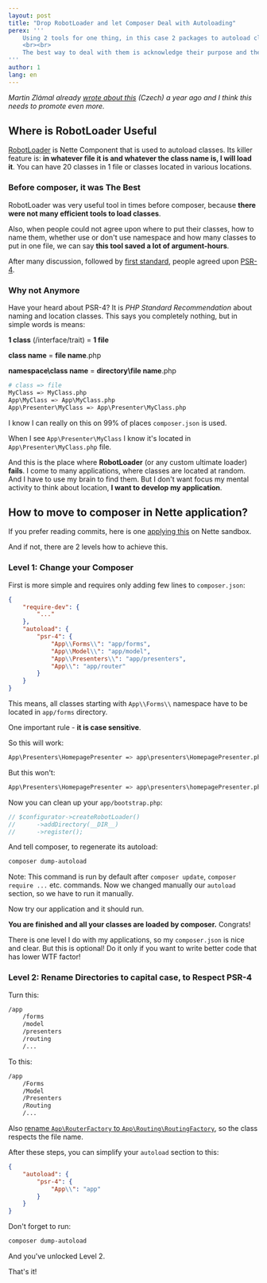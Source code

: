 ```yaml
---
layout: post
title: "Drop RobotLoader and let Composer Deal with Autoloading"
perex: '''
    Using 2 tools for one thing, in this case 2 packages to autoload classes, are sign of architecture smell. Many application I see contain RobotLoader for historical reasons. I will borrow this from psychology: pathological behavioral patterns tear us down in the present, but were useful in past.
    <br><br>
    The best way to deal with them is acknowledge their purpose and then, let them go and enjoy the gift of present.
'''
author: 1
lang: en
---
```


*Martin Zlámal already [wrote about this](http://zlml.cz/psr-4-autoloader-aplikace) (Czech) a year ago and I think this needs to promote even more.*

## Where is RobotLoader Useful

[RobotLoader](https://doc.nette.org/en/auto-loading#toc-nette-loaders-robotloader) is Nette Component that is used to autoload classes. Its killer feature is: **in whatever file it is and whatever the class name is, I will load it**. You can have 20 classes in 1 file or classes located in various locations.

### Before composer, it was The Best

RobotLoader was very useful tool in times before composer, because **there were not many efficient tools to load classes**.

Also, when people could not agree upon where to put their classes, how to name them, whether use or don't use namespace and how many classes to put in one file, we can say **this tool saved a lot of argument-hours**.

After many discussion, followed by [first standard](http://www.php-fig.org/psr/psr-0/), people agreed upon [PSR-4](http://www.php-fig.org/psr/psr-4/).


### Why not Anymore

Have your heard about PSR-4? It is *PHP Standard Recommendation* about naming and location classes. This says you completely nothing, but in simple words is means:

**1 class** (/interface/trait) = **1 file**

**class name** = **file name**.php

**namespace\class name** = **directory\file name**.php

```bash
# class => file
MyClass => MyClass.php
App\MyClass => App\MyClass.php
App\Presenter\MyClass => App\Presenter\MyClass.php
```

I know I can really on this on 99% of places `composer.json` is used.

When I see `App\Presenter\MyClass` I know it's located in `App\Presenter\MyClass.php` file.

And this is the place where **RobotLoader** (or any custom ultimate loader) **fails**. I come to many applications, where classes are located at random. And I have to use my brain to find them. But I don't want focus my mental activity to think about location, **I want to develop my application**.


## How to move to composer in Nette application?

If you prefer reading commits, here is one [applying this](https://github.com/TomasVotruba/igloonet-se-skoli/pull/8/commits/10f389738ca1fef559ba9fd9509b36151cdaf400) on Nette sandbox.

And if not, there are 2 levels how to achieve this.

### Level 1: Change your Composer

First is more simple and requires only adding few lines to `composer.json`:


```json
{
    "require-dev": {
        "..."
    },
    "autoload": {
        "psr-4": {
            "App\\Forms\\": "app/forms",
            "App\\Model\\": "app/model",
            "App\\Presenters\\": "app/presenters",
            "App\\": "app/router"
        }
    }
}
```

This means, all classes starting with `App\\Forms\\` namespace have to be located in `app/forms` directory.

One important rule - **it is case sensitive**.

So this will work:

```bash
App\Presenters\HomepagePresenter => app\presenters\HomepagePresenter.php
```

But this won't:

```bash
App\Presenters\HomepagePresenter => app\presenters\homepagePresenter.php
```

Now you can clean up your `app/bootstrap.php`:

```php
// $configurator->createRobotLoader()
//      ->addDirectory(__DIR__)
//      ->register();
```

And tell composer, to regenerate its autoload:

```bash
composer dump-autoload
```

Note: This command is run by default after `composer update`, `composer require ...` etc. commands. Now we changed manually our `autoload` section, so we have to run it manually.

Now try our application and it should run.

**You are finished and all your classes are loaded by composer.** Congrats!

There is one level I do with my applications, so my `composer.json` is nice and clear. But this is optional! Do it only if you want to write better code that has lower WTF factor!


### Level 2: Rename Directories to capital case, to Respect PSR-4

Turn this:

```bash
/app
    /forms
    /model
    /presenters
    /routing
    /...
```

To this:

```bash
/app
    /Forms
    /Model
    /Presenters
    /Routing
    /...
```

Also [rename `App\RouterFactory` to `App\Routing\RoutingFactory`](https://github.com/nette/sandbox/pull/86), so the class respects the file name.

After these steps, you can simplify your `autoload` section to this:

```json
{
    "autoload": {
        "psr-4": {
            "App\\": "app"
        }
    }
}
```

Don't forget to run:

```bash
composer dump-autoload
```

And you've unlocked Level 2.

That's it!
